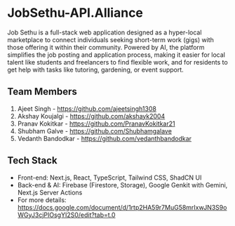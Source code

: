 # JobSethu-API.Alliance
Job Sethu is a full-stack web application designed as a hyper-local marketplace to connect individuals seeking short-term work (gigs) with those offering it within their community. Powered by AI, the platform      simplifies the job posting and application process, making it easier for local talent like students and freelancers to find flexible work, and for residents to get help with tasks like tutoring, gardening, or event support.

## Team Members
1) Ajeet Singh - https://github.com/ajeetsingh1308
2) Akshay Koujalgi - https://github.com/akshayk2004
3) Pranav Kokitkar - https://github.com/PranavKokitkar21
4) Shubham Galve - https://github.com/Shubhamgalave
5) Vedanth Bandodkar - https://github.com/vedanthbandodkar
   
## Tech Stack
* Front-end: Next.js, React, TypeScript, Tailwind CSS, ShadCN UI
* Back-end & AI: Firebase (Firestore, Storage), Google Genkit with Gemini, Next.js Server Actions
* For more details: https://docs.google.com/document/d/1rtp2HA59r7MuG58mrIxwJN3S9oWGyJ3cjPIOsgYI2S0/edit?tab=t.0

